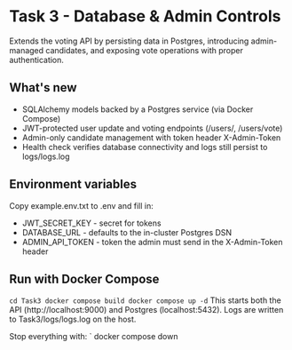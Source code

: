 # Task 3 - Database & Admin Controls

Extends the voting API by persisting data in Postgres, introducing admin-managed candidates, and exposing vote operations with proper authentication.

## What's new
- SQLAlchemy models backed by a Postgres service (via Docker Compose)
- JWT-protected user update and voting endpoints (/users/, /users/vote)
- Admin-only candidate management with token header X-Admin-Token
- Health check verifies database connectivity and logs still persist to logs/logs.log

## Environment variables
Copy example.env.txt to .env and fill in:
- JWT_SECRET_KEY - secret for tokens
- DATABASE_URL - defaults to the in-cluster Postgres DSN
- ADMIN_API_TOKEN - token the admin must send in the X-Admin-Token header

## Run with Docker Compose
`
cd Task3
docker compose build
docker compose up -d
`
This starts both the API (http://localhost:9000) and Postgres (localhost:5432). Logs are written to Task3/logs/logs.log on the host.

Stop everything with:
`
docker compose down

